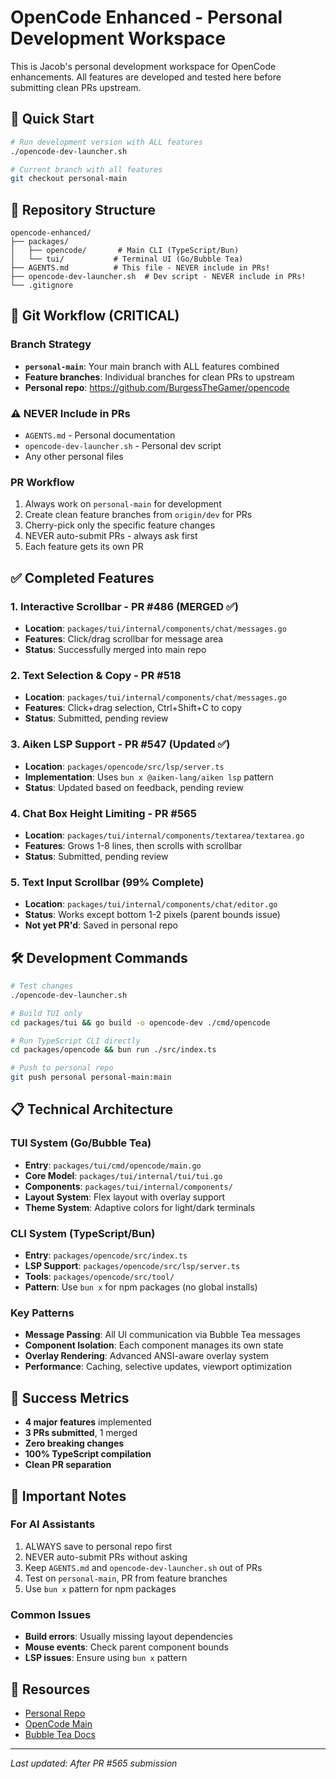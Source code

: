 # OpenCode Enhanced - Personal Development Workspace

This is Jacob's personal development workspace for OpenCode enhancements. All features are developed and tested here before submitting clean PRs upstream.

## 🚀 Quick Start

```bash
# Run development version with ALL features
./opencode-dev-launcher.sh

# Current branch with all features
git checkout personal-main
```

## 📁 Repository Structure

```
opencode-enhanced/
├── packages/
│   ├── opencode/       # Main CLI (TypeScript/Bun)
│   └── tui/           # Terminal UI (Go/Bubble Tea)
├── AGENTS.md          # This file - NEVER include in PRs!
├── opencode-dev-launcher.sh  # Dev script - NEVER include in PRs!
└── .gitignore
```

## 🔄 Git Workflow (CRITICAL)

### Branch Strategy

- **`personal-main`**: Your main branch with ALL features combined
- **Feature branches**: Individual branches for clean PRs to upstream
- **Personal repo**: https://github.com/BurgessTheGamer/opencode

### ⚠️ NEVER Include in PRs

- `AGENTS.md` - Personal documentation
- `opencode-dev-launcher.sh` - Personal dev script
- Any other personal files

### PR Workflow

1. Always work on `personal-main` for development
2. Create clean feature branches from `origin/dev` for PRs
3. Cherry-pick only the specific feature changes
4. NEVER auto-submit PRs - always ask first
5. Each feature gets its own PR

## ✅ Completed Features

### 1. Interactive Scrollbar - PR #486 (MERGED ✅)

- **Location**: `packages/tui/internal/components/chat/messages.go`
- **Features**: Click/drag scrollbar for message area
- **Status**: Successfully merged into main repo

### 2. Text Selection & Copy - PR #518

- **Location**: `packages/tui/internal/components/chat/messages.go`
- **Features**: Click+drag selection, Ctrl+Shift+C to copy
- **Status**: Submitted, pending review

### 3. Aiken LSP Support - PR #547 (Updated ✅)

- **Location**: `packages/opencode/src/lsp/server.ts`
- **Implementation**: Uses `bun x @aiken-lang/aiken lsp` pattern
- **Status**: Updated based on feedback, pending review

### 4. Chat Box Height Limiting - PR #565

- **Location**: `packages/tui/internal/components/textarea/textarea.go`
- **Features**: Grows 1-8 lines, then scrolls with scrollbar
- **Status**: Submitted, pending review

### 5. Text Input Scrollbar (99% Complete)

- **Location**: `packages/tui/internal/components/chat/editor.go`
- **Status**: Works except bottom 1-2 pixels (parent bounds issue)
- **Not yet PR'd**: Saved in personal repo

## 🛠️ Development Commands

```bash
# Test changes
./opencode-dev-launcher.sh

# Build TUI only
cd packages/tui && go build -o opencode-dev ./cmd/opencode

# Run TypeScript CLI directly
cd packages/opencode && bun run ./src/index.ts

# Push to personal repo
git push personal personal-main:main
```

## 📋 Technical Architecture

### TUI System (Go/Bubble Tea)

- **Entry**: `packages/tui/cmd/opencode/main.go`
- **Core Model**: `packages/tui/internal/tui/tui.go`
- **Components**: `packages/tui/internal/components/`
- **Layout System**: Flex layout with overlay support
- **Theme System**: Adaptive colors for light/dark terminals

### CLI System (TypeScript/Bun)

- **Entry**: `packages/opencode/src/index.ts`
- **LSP Support**: `packages/opencode/src/lsp/server.ts`
- **Tools**: `packages/opencode/src/tool/`
- **Pattern**: Use `bun x` for npm packages (no global installs)

### Key Patterns

- **Message Passing**: All UI communication via Bubble Tea messages
- **Component Isolation**: Each component manages its own state
- **Overlay Rendering**: Advanced ANSI-aware overlay system
- **Performance**: Caching, selective updates, viewport optimization

## 🎯 Success Metrics

- **4 major features** implemented
- **3 PRs submitted**, 1 merged
- **Zero breaking changes**
- **100% TypeScript compilation**
- **Clean PR separation**

## 📝 Important Notes

### For AI Assistants

1. ALWAYS save to personal repo first
2. NEVER auto-submit PRs without asking
3. Keep `AGENTS.md` and `opencode-dev-launcher.sh` out of PRs
4. Test on `personal-main`, PR from feature branches
5. Use `bun x` pattern for npm packages

### Common Issues

- **Build errors**: Usually missing layout dependencies
- **Mouse events**: Check parent component bounds
- **LSP issues**: Ensure using `bun x` pattern

## 🔗 Resources

- [Personal Repo](https://github.com/BurgessTheGamer/opencode)
- [OpenCode Main](https://github.com/sst/opencode)
- [Bubble Tea Docs](https://github.com/charmbracelet/bubbletea)

---

_Last updated: After PR #565 submission_
